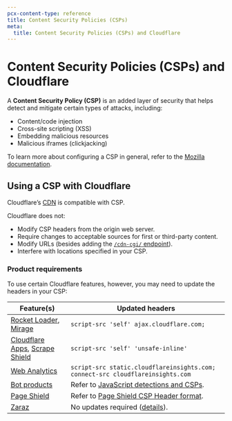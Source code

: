 ```yaml
---
pcx-content-type: reference
title: Content Security Policies (CSPs)
meta:
  title: Content Security Policies (CSPs) and Cloudflare
---
```


# Content Security Policies (CSPs) and Cloudflare

A **Content Security Policy (CSP)** is an added layer of security that helps detect and mitigate certain types of attacks, including:

* Content/code injection
* Cross-site scripting (XSS)
* Embedding malicious resources
* Malicious iframes (clickjacking)

To learn more about configuring a CSP in general, refer to the [Mozilla documentation](https://developer.mozilla.org/docs/web/http/csp).

## Using a CSP with Cloudflare

Cloudflare’s [CDN](/cache/) is compatible with CSP.

Cloudflare does not:

* Modify CSP headers from the origin web server. 
* Require changes to acceptable sources for first or third-party content. 
* Modify URLs (besides adding the [`/cdn-cgi/` endpoint](/fundamentals/get-started/reference/cdn-cgi-endpoint/)).
* Interfere with locations specified in your CSP.

### Product requirements

To use certain Cloudflare features, however, you may need to update the headers in your CSP:

| Feature(s) | Updated headers |
| --- | --- |
| [Rocket Loader](https://support.cloudflare.com/hc/articles/200168056), [Mirage](https://support.cloudflare.com/hc/articles/219178057) | `script-src 'self' ajax.cloudflare.com;` |
| [Cloudflare Apps](https://support.cloudflare.com/hc/articles/115000304631), [Scrape Shield](https://support.cloudflare.com/hc/articles/200171036) | `script-src 'self' 'unsafe-inline'`|
| [Web Analytics](/analytics/web-analytics) | `script-src static.cloudflareinsights.com; connect-src cloudflareinsights.com` |
| [Bot products](/bots/) | Refer to [JavaScript detections and CSPs](/bots/reference/javascript-detections/#if-you-have-a-content-security-policy-csp).|
| [Page Shield](/page-shield/) | Refer to [Page Shield CSP Header format](/page-shield/reference/csp-header/). |
| [Zaraz](/zaraz/) | No updates required ([details](https://blog.cloudflare.com/cloudflare-zaraz-supports-csp/)).|